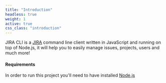 ```yaml
---
title: "Introduction"
headless: true
weight: 1
active: true
css_class: "introduction"
---
```


JIRA CLI is a [JIRA](https://www.atlassian.com/software/jira) command line client written in JavaScript and running on top of Node.js, it will help you to easily manage issues, projects, users and much more!

#### Requirements
In order to run this project you'll need to have installed [Node.js](https://nodejs.org)